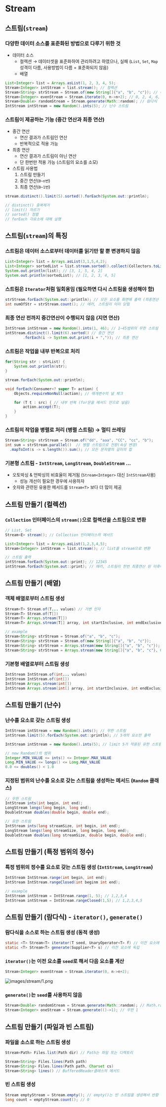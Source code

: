 # Stream

## 스트림(`stream`)

### 다양한 데이터 소스를 표준화된 방법으로 다루기 위한 것

- 데이터 소스
  - 컬렉션 → 데이터셋을 표준화하여 관리하려고 하였으나, 실패 (`List`, `Set`, `Map` 성격이 다름, 사용방법이 다름 = 표준화되지 않음)
  - 배열

```java
List<Integer> list = Arrays.asList(1, 2, 3, 4, 5);
Stream<Integer> intStream = list.stream(); // 컬렉션
Stream<String> strStream = Stream.of(new String[]{"a", "b", "c"}); // 배열
Stream<Integer> evenStream = Stream.iterate(0, n->n+2); // 0, 2, 4, 6, ...
Stream<Double> randomStream = Stream.generate(Math::random); // 람다식
IntStream intStream = new Random().ints(5); // 난수 스트림
```

### 스트림이 제공하는 기능 (중간 연산과 최종 연산)

- 중간 연산
  - 연산 결과가 스트림인 연산
  - 반복적으로 적용 가능
- 최종 연산
  - 연산 결과가 스트림이 아닌 연산
  - 단 한번만 적용 가능 (스트림의 요소를 소모)
- 스트림 사용법
  1. 스트림 만들기
  2. 중간 연산(`0~n번`)
  3. 최종 연산(`0~1번`)

```java
stream.distinct().limit(5).sorted().forEach(System.out::println);

// distinct() 중복제거
// limit() 자르기
// sorted() 정렬
// forEach 각요소에 대해 실행
```

## 스트림(`stream`)의 특징

### 스트림은 데이터 소스로부터 데이터를 읽기만 할 뿐 변경하지 않음

```java
List<Integer> list = Arrays.asList(3,1,5,4,2);
List<Integer> sortedList = list.stream.sorted().collect(Collectors.toList()); // 새로운 List에 저장
System.out.println(list); // [3, 1, 5, 4, 2]
System.out.println(sortedList); // [1, 2, 3, 4, 5]
```

### 스트림은 `Iterator`처럼 일회용임 (필요하면 다시 스트림을 생성해야 함)

```java
strStream.forEach(System.out::println); // 모든 요소를 화면에 출력 (최종연산 끝)
int numOfStr = strStream.count(); // 에러, 스트림이 이미 닫힘
```

### 최종 연산 전까지 중간연산이 수행되지 않음 (지연 연산)

```java
IntStream intStream = new Random().ints(1, 46); // 1~45범위의 무한 스트림
intStream.distinct().limit(6).sorted() // 중간 연산
		.forEach(i -> System.out.print(i + ",")); // 최종 연산
```

### 스트림은 작업을 내부 반복으로 처리

```java
for(String str : strList) {
	System.out.println(str);
}

stream.forEach(System.out::println);

void forEach(Consumer<? super T> action) {
	Objects.requireNonNull(action); // 매개변수의 널 체크

	for (T t : src) { // 내부 반복 (for문을 메서드 안으로 넣음)
		action.accept(T);
	}
}
```

### 스트림의 작업을 병렬로 처리 (병렬 스트림) → 멀티 쓰레딩

```java
Stream<String> strStream = Stream.of("dd", "aaa", "CC", "cc", "b");
int sum = strStream.parallel()  // 병렬 스트림으로 전환(속성 변경)
  .mapToInt(s -> s.length()).sum(); // 모든 문자열의 길이의 합
```

### 기본형 스트림 - `IntStream`, `LongStream`, `DoubleStream` …

- 오토박싱 & 언박싱의 비효율이 제거됨 (`Stream<Integer>` 대신 `IntStream`사용)
  - 성능 개선이 필요한 경우에 사용하자
- 숫자와 관련된 유용한 메서드를 `Stream<T>` 보다 더 많이 제공

## 스트림 만들기 (컬렉션)

### `Collection` 인터페이스의 `stream()`으로 컬렉션을 스트림으로 변환

```java
// List, Set
Stream<E> stream(); // Collection 인터페이스의 메서드
```

```java
List<Integer> list = Arrays.asList(1,2,3,4,5);
Stream<Integer> intStream = list.stream(); // list를 stream으로 변환

// 스트림 출력
intStream.forEach(System.out::print); // 12345
intStream.forEach(System.out::print); // 에러, 스트림이 한번 최종연산 된 이후에는 사용 불가
```

## 스트림 만들기 (배열)

### 객체 배열로부터 스트림 생성

```java
Stream<T> Stream.of(T... values) // 가변 인자
Stream<T> Stream.of(T[])
Stream<T> Arrays.stream(T[])
Stream<T> Arrays.stream(T[] array, int startInclusive, int endExclusive)

// example
Stream<String> strStream = Stream.of("a", "b", "c");
Stream<String> strStream = Stream.of(new String[]{"a", "b", "c"});
Stream<String> strStream = Arrays.stream(new String[]{"a", "b", "c"});
Stream<String> strStream = Arrays.stream(new String[]{"a", "b", "c"}, 0, 3); // 0, 1, 2
```

### 기본형 배열로부터 스트림 생성

```java
IntStream IntStream.of(int... values)
IntStream IntStream.of(int[])
IntStream Arrays.stream(int[])
IntStream Arrays.stream(int[] array, int startInclusive, int endExclusive)
```

## 스트림 만들기 (난수)

### 난수를 요소로 갖는 스트림 생성

```java
IntStream intStream = new Random().ints(); // 무한 스트림
intStream.limit(5).forEach(System.out::println); // 5개의 요소만 출력

IntStream intStream = new Random().ints(5); // limit 5가 적용된 유한 스트림

// new Random()의 범위
Integer.MIN_VALUE <= ints() <= Integer.MAX_VALUE
Long.MIN_VALUE <= longs() <= Long.MAX_VALUE
0.0 <= doubles() < 1.0
```

### 지정된 범위의 난수를 요소로 갖는 스트림을 생성하는 메서드 (`Random` 클래스)

```java
// 무한 스트림
IntStream ints(int begin, int end);
LongStream longs(long begin, long end);
DoubleStream doubles(double begin, double end);

// 유한 스트림
IntStream ints(long streamSize, int begin, int end);
LongStream longs(long streamSize, long begin, long end);
DoubleStream doubles(long streamSize, double begin, double end);
```

## 스트림 만들기 (특정 범위의 정수)

### 특정 범위의 정수를 요소로 갖는 스트림 생성 (`IntStream`, `LongStream`)

```java
IntStream IntStream.range(int begin, int end);
IntStream IntStream.rangeClosed(int beginm int end);

// example
IntStream intStream = IntStream.range(1, 5); // 1,2,3,4
IntStream intStream = IntStream.rangeClosed(1,5); // 1,2,3,4,5
```

## 스트림 만들기 (람다식) - `iterator()`, `generate()`

### 람다식을 소스로 하는 스트림 생성 (동적 생성)

```java
static <T> Stream<T> iterator(T seed, UnaryOperator<T> f) // 이전 요소에 종속
static <T> Stream<T> generate(Supplier<T> s) // 이전 요소에 독립
```

### `iterator()`는 이전 요소를 `seed`로 해서 다음 요소를 계산

```java
Stream<Integer> evenStream = Stream.iterator(0, n->n+2);
```

![images/stream/1.png](images/stream/1.png)

### `generate()`는 `seed`를 사용하지 않음

```java
Stream<Double> randomStream = Stream.generate(Math::random); // Math.random() 무한
Stream<Integer> oneStream = Stream.generate(()->1); // 무한 1
```

## 스트림 만들기 (파일과 빈 스트림)

### 파일을 소스로 하는 스트림 생성

```java
Stream<Path> Files.list(Path dir) // Path는 파일 또는 디렉토리

Stream<String> Files.lines(Path path)
Stream<String> Files.lines(Path path, Charset cs)
Stream<String> lines() // BufferedReader클래스의 메서드
```

### 빈 스트림 생성

```java
Stream emptyStream = Stream.empty(); // empty()는 빈 스트림을 생성해서 반환
long count = emptyStream.count(); // 0
```
